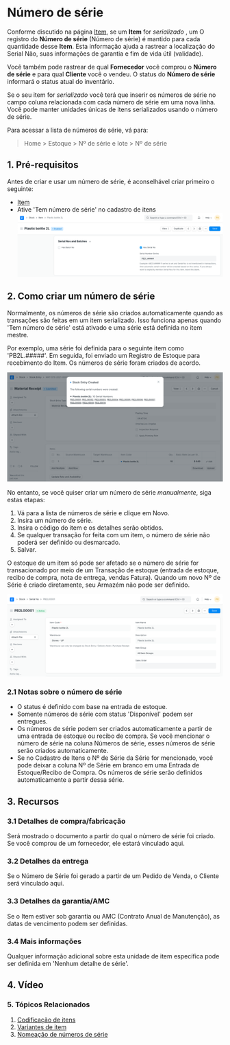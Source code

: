# Número de série



Conforme discutido na página [Item](/docs/pt/stock/item), se um **Item** for *serializado* , um
O registro do **Número de série** (Número de série) é mantido para cada quantidade desse
**Item**. Esta informação ajuda a rastrear a localização do Serial
Não, suas informações de garantia e fim de vida útil (validade).


Você também pode rastrear de qual **Fornecedor** você comprou o **Número de série** e
para qual **Cliente** você o vendeu. O status do **Número de série** informará
o status atual do inventário.


Se o seu item for *serializado* você terá que inserir os números de série no campo
coluna relacionada com cada número de série em uma nova linha.
Você pode manter unidades únicas de itens serializados usando o número de série.


Para acessar a lista de números de série, vá para:
> Home > Estoque > Nº de série e lote > Nº de série


## 1. Pré-requisitos


Antes de criar e usar um número de série, é aconselhável criar primeiro o seguinte:


* [Item](/docs/pt/stock/item)
* Ative 'Tem número de série' no cadastro de itens
![Serial No Enabled](/files/serial-no-enabled.png)


## 2. Como criar um número de série


Normalmente, os números de série são criados automaticamente quando as transações são feitas em um item serializado. Isso funciona apenas quando 'Tem número de série' está ativado e uma série está definida no item mestre.


Por exemplo, uma série foi definida para o seguinte item como 'PB2L.#####'. Em seguida, foi enviado um Registro de Estoque para recebimento do Item. Os números de série foram criados de acordo.


![Serial não criado](/files/serial-no-created.png)


No entanto, se você quiser criar um número de série *manualmente*, siga estas etapas:


1. Vá para a lista de números de série e clique em Novo.
2. Insira um número de série.
3. Insira o código do item e os detalhes serão obtidos.
4. Se qualquer transação for feita com um item, o número de série não poderá ser definido ou desmarcado.
5. Salvar.


O estoque de um item só pode ser afetado se o número de série for transacionado por meio de um
Transação de estoque (entrada de estoque, recibo de compra, nota de entrega, vendas
Fatura). Quando um novo Nº de Série é criado diretamente, seu Armazém não pode ser
definido.


![Número de série](/files/serial-no.png)


### 2.1 Notas sobre o número de série


* O status é definido com base na entrada de estoque.
* Somente números de série com status 'Disponível' podem ser entregues.
* Os números de série podem ser criados automaticamente a partir de uma entrada de estoque ou recibo de compra. Se você mencionar o número de série na coluna Números de série, esses números de série serão criados automaticamente.
* Se no Cadastro de Itens o Nº de Série da Série for mencionado, você pode deixar a coluna Nº de Série em branco em uma Entrada de Estoque/Recibo de Compra. Os números de série serão definidos automaticamente a partir dessa série.


## 3. Recursos


### 3.1 Detalhes de compra/fabricação


Será mostrado o documento a partir do qual o número de série foi criado. Se você comprou de um fornecedor, ele estará vinculado aqui.


### 3.2 Detalhes da entrega


Se o Número de Série foi gerado a partir de um Pedido de Venda, o Cliente será vinculado aqui.


### 3.3 Detalhes da garantia/AMC


Se o Item estiver sob garantia ou AMC (Contrato Anual de Manutenção), as datas de vencimento podem ser definidas.


### 3.4 Mais informações


Qualquer informação adicional sobre esta unidade de item específica pode ser definida em 'Nenhum detalhe de série'.


## 4. Vídeo






### 5. Tópicos Relacionados


1. [Codificação de itens](/docs/pt/stock/articles/item-codification)
2. [Variantes de item](/docs/pt/stock/item-variants)
3. [Nomeação de números de série](/docs/pt/stock/articles/serial-no-naming)



